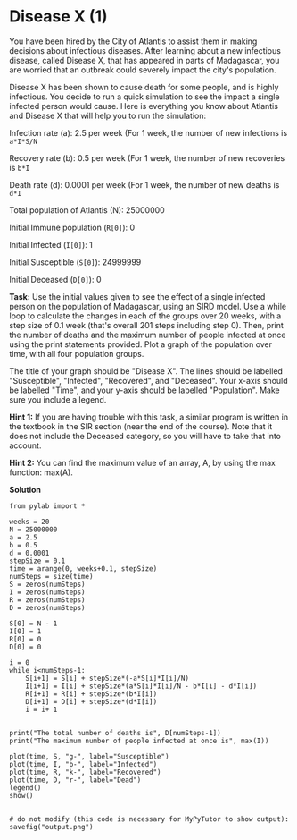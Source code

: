 # Disease X (1)


You have been hired by the City of Atlantis to assist them in making decisions about infectious diseases. After learning about a new infectious disease, called Disease X, that has appeared in parts of Madagascar, you are worried that an outbreak could severely impact the city's population. 

Disease X has been shown to cause death for some people, and is highly infectious. You decide to run a quick simulation to see the impact a single infected person would cause. Here is everything you know about Atlantis and Disease X that will help you to run the simulation:

Infection rate (a): 2.5 per week (For 1 week, the number of new infections is `a*I*S/N`

Recovery rate (b): 0.5 per week (For 1 week, the number of new recoveries is `b*I`

Death rate (d): 0.0001 per week (For 1 week, the number of new deaths is `d*I`

Total population of Atlantis (N): 25000000

Initial Immune population (`R[0]`): 0

Initial Infected (`I[0]`): 1

Initial Susceptible (`S[0]`): 24999999

Initial Deceased (`D[0]`): 0

**Task:** Use the initial values given to see the effect of a single infected person on the population of Madagascar, using an SIRD model. Use a while loop to calculate the changes in each of the groups over 20 weeks, with a step size of 0.1 week (that's overall 201 steps including step 0). Then, print the number of deaths and the maximum number of people infected at once using the print statements provided. Plot a graph of the population over time, with all four population groups. 

The title of your graph should be "Disease X". The lines should be labelled "Susceptible", "Infected", "Recovered", and "Deceased". Your x-axis should be labelled "Time", and your y-axis should be labelled "Population". Make sure you include a legend.

**Hint 1:** If you are having trouble with this task, a similar program is written in the textbook in the SIR section (near the end of the course). Note that it does not include the Deceased category, so you will have to take that into account.

**Hint 2:** You can find the maximum value of an array, A, by using the max function: max(A). 

**Solution**

````
from pylab import *

weeks = 20
N = 25000000
a = 2.5
b = 0.5
d = 0.0001
stepSize = 0.1
time = arange(0, weeks+0.1, stepSize)
numSteps = size(time)
S = zeros(numSteps)
I = zeros(numSteps)
R = zeros(numSteps)
D = zeros(numSteps)

S[0] = N - 1
I[0] = 1
R[0] = 0
D[0] = 0

i = 0
while i<numSteps-1:
    S[i+1] = S[i] + stepSize*(-a*S[i]*I[i]/N)
    I[i+1] = I[i] + stepSize*(a*S[i]*I[i]/N - b*I[i] - d*I[i])
    R[i+1] = R[i] + stepSize*(b*I[i])
    D[i+1] = D[i] + stepSize*(d*I[i])
    i = i+ 1
    
    
print("The total number of deaths is", D[numSteps-1])
print("The maximum number of people infected at once is", max(I))

plot(time, S, "g-", label="Susceptible")
plot(time, I, "b-", label="Infected")
plot(time, R, "k-", label="Recovered")
plot(time, D, "r-", label="Dead")
legend()
show()


# do not modify (this code is necessary for MyPyTutor to show output):
savefig("output.png")


````
